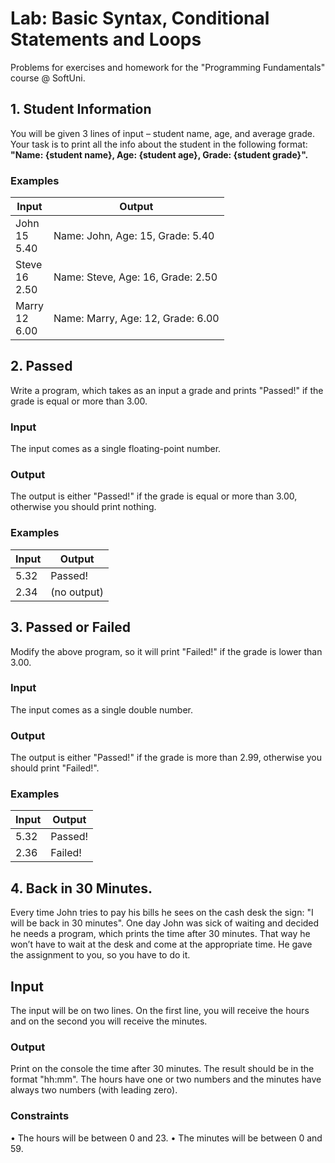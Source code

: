 # Lab: Basic Syntax, Conditional Statements and Loops
Problems for exercises and homework for the "Programming Fundamentals" course @ SoftUni.

## 1.	Student Information

You will be given 3 lines of input – student name, age, and average grade. Your task is to print all the info about the student in the following format: **"Name: {student name}, Age: {student age}, Grade: {student grade}".**

### Examples

| Input | Output |
| --- | --- |
|John<br>15<br>5.40| Name: John, Age: 15, Grade: 5.40| 
|Steve<br>16<br>2.50| Name: Steve, Age: 16, Grade: 2.50|
|Marry<br>12<br>6.00| Name: Marry, Age: 12, Grade: 6.00|

## 2.	Passed
Write a program, which takes as an input a grade and prints "Passed!" if the grade is equal or more than 3.00.

### Input
The input comes as a single floating-point number.
### Output
The output is either "Passed!" if the grade is equal or more than 3.00, otherwise you should print nothing.
### Examples
| Input | Output |
| --- | --- |
|5.32| Passed!|
|2.34|(no output)|

## 3.	Passed or Failed
Modify the above program, so it will print "Failed!" if the grade is lower than 3.00.

### Input
The input comes as a single double number.
### Output
The output is either "Passed!" if the grade is more than 2.99, otherwise you should print "Failed!".
### Examples
| Input | Output |
| --- | --- |
|5.32| Passed!|
|2.36|Failed!|

## 4.	Back in 30 Minutes.
Every time John tries to pay his bills he sees on the cash desk the sign: "I will be back in 30 minutes". One day John was sick of waiting and decided he needs a program, which prints the time after 30 minutes. That way he won’t have to wait at the desk and come at the appropriate time. He gave the assignment to you, so you have to do it.

## Input
The input will be on two lines. On the first line, you will receive the hours and on the second you will receive the minutes.
### Output
Print on the console the time after 30 minutes. The result should be in the format "hh:mm". The hours have one or two numbers and the minutes have always two numbers (with leading zero).
### Constraints
•	The hours will be between 0 and 23.
•	The minutes will be between 0 and 59.

